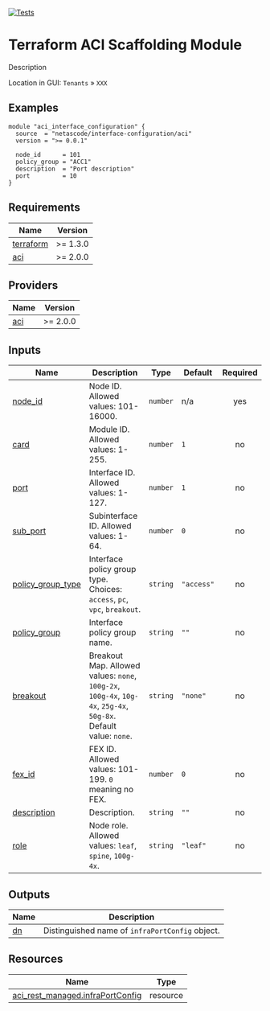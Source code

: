 <!-- BEGIN_TF_DOCS -->
[![Tests](https://github.com/netascode/terraform-aci-scaffolding/actions/workflows/test.yml/badge.svg)](https://github.com/netascode/terraform-aci-scaffolding/actions/workflows/test.yml)

# Terraform ACI Scaffolding Module

Description

Location in GUI:
`Tenants` » `XXX`

## Examples

```hcl
module "aci_interface_configuration" {
  source  = "netascode/interface-configuration/aci"
  version = ">= 0.0.1"

  node_id      = 101
  policy_group = "ACC1"
  description  = "Port description"
  port         = 10
}
```

## Requirements

| Name | Version |
|------|---------|
| <a name="requirement_terraform"></a> [terraform](#requirement\_terraform) | >= 1.3.0 |
| <a name="requirement_aci"></a> [aci](#requirement\_aci) | >= 2.0.0 |

## Providers

| Name | Version |
|------|---------|
| <a name="provider_aci"></a> [aci](#provider\_aci) | >= 2.0.0 |

## Inputs

| Name | Description | Type | Default | Required |
|------|-------------|------|---------|:--------:|
| <a name="input_node_id"></a> [node\_id](#input\_node\_id) | Node ID. Allowed values: 101-16000. | `number` | n/a | yes |
| <a name="input_card"></a> [card](#input\_card) | Module ID. Allowed values: 1-255. | `number` | `1` | no |
| <a name="input_port"></a> [port](#input\_port) | Interface ID. Allowed values: 1-127. | `number` | `1` | no |
| <a name="input_sub_port"></a> [sub\_port](#input\_sub\_port) | Subinterface ID. Allowed values: 1-64. | `number` | `0` | no |
| <a name="input_policy_group_type"></a> [policy\_group\_type](#input\_policy\_group\_type) | Interface policy group type. Choices: `access`, `pc`, `vpc`, `breakout`. | `string` | `"access"` | no |
| <a name="input_policy_group"></a> [policy\_group](#input\_policy\_group) | Interface policy group name. | `string` | `""` | no |
| <a name="input_breakout"></a> [breakout](#input\_breakout) | Breakout Map. Allowed values: `none`, `100g-2x`, `100g-4x`, `10g-4x`, `25g-4x`, `50g-8x`. Default value: `none`. | `string` | `"none"` | no |
| <a name="input_fex_id"></a> [fex\_id](#input\_fex\_id) | FEX ID. Allowed values: 101-199. `0` meaning no FEX. | `number` | `0` | no |
| <a name="input_description"></a> [description](#input\_description) | Description. | `string` | `""` | no |
| <a name="input_role"></a> [role](#input\_role) | Node role. Allowed values: `leaf`, `spine`, `100g-4x`. | `string` | `"leaf"` | no |

## Outputs

| Name | Description |
|------|-------------|
| <a name="output_dn"></a> [dn](#output\_dn) | Distinguished name of `infraPortConfig` object. |

## Resources

| Name | Type |
|------|------|
| [aci_rest_managed.infraPortConfig](https://registry.terraform.io/providers/CiscoDevNet/aci/latest/docs/resources/rest_managed) | resource |
<!-- END_TF_DOCS -->